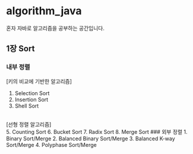 # algorithm_java
혼자 자바로 알고리즘을 공부하는 공간입니다.

## 1장 Sort
### 내부 정렬
[키의 비교에 기반한 알고리즘]
1. Selection Sort
2. Insertion Sort
3. Shell Sort
<br>
[선형 정렬 알고리즘]<br>
5. Counting Sort
6. Bucket Sort
7. Radix Sort
8. Merge Sort
### 외부 정렬
1. Binary Sort/Merge
2. Balanced Binary Sort/Merge
3. Balanced K-way Sort/Merge
4. Polyphase Sort/Merge
